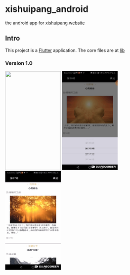 # xishuipang_android

the android app for [xishuipang website](http://www.xishuipang.com/)

## Intro

This project is a [Flutter](https://flutter.io/docs) application.
The core files are at [lib](./lib)

### Version 1.0
<p float="left">
<img src="Demo/1.0/1.gif" width="180" height="320" />
<img src="Demo/1.0/2.gif" width="180" height="320" />
<img src="Demo/1.0/3.gif" width="180" height="320" />
</p>

